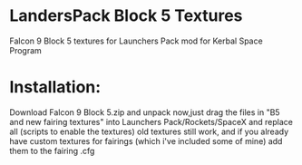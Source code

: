 # LandersPack Block 5 Textures
Falcon 9 Block 5 textures for Launchers Pack mod for Kerbal Space Program

# Installation:
Download Falcon 9 Block 5.zip and unpack
now,just drag the files in "B5 and new fairing textures" into Launchers Pack/Rockets/SpaceX and replace all (scripts to enable the textures) old textures still work, and if you already have custom textures for fairings (which i've included some of mine) add them to the fairing .cfg
